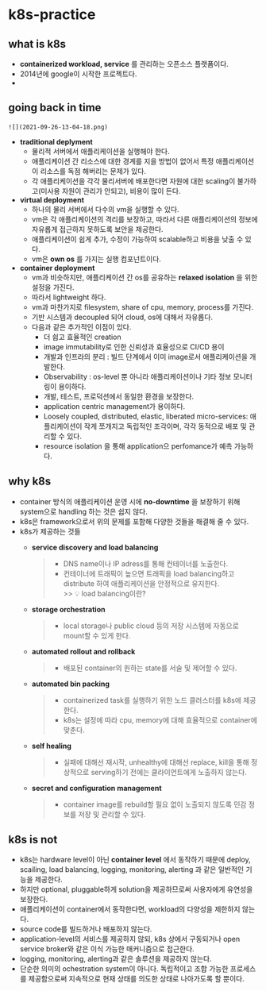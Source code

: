 # k8s-practice    

## what is k8s    
* __containerized workload, service__ 를 관리하는 오픈소스 플랫폼이다.     
* 2014년에 google이 시작한 프로젝트다.     
* 


## going back in time     
    ![](2021-09-26-13-04-18.png)

* __traditional deplyment__    
  * 물리적 서버에서 애플리케이션을 실행해야 한다.     
  * 애플리케이션 간 리소스에 대한 경계를 지을 방법이 없어서 특정 애플리케이션이 리소스를 독점 해버리는 문제가 있다.    
  * 각 애플리케이션을 각각 물리서버에 배포한다면 자원에 대한 scaling이 불가하고(미사용 자원이 관리가 안되고), 비용이 많이 든다.           
* __virtual deployment__    
  * 하나의 물리 서버에서 다수의 vm을 실행할 수 있다.
  * vm은 각 애플리케이션의 격리를 보장하고, 따라서 다른 애플리케이션의 정보에 자유롭게 접근하지 못하도록 보안을 제공한다.     
  * 애플리케이션이 쉽게 추가, 수정이 가능하여 scalable하고 비용을 낮출 수 있다.     
  * vm은 __own os__ 를 가지는 실행 컴포넌트이다.     
* __container deployment__    
  * vm과 비슷하지만, 애플리케이션 간 os를 공유하는 __relaxed isolation__ 을 위한 설정을 가진다.     
  * 따라서 lightweight 하다.      
  * vm과 마찬가지로 filesystem, share of cpu, memory, process를 가진다.    
  * 기반 시스템과 decoupled 되어 cloud, os에 대해서 자유롭다.     
  * 다음과 같은 추가적인 이점이 있다.    
    * 더 쉽고 효율적인 creation    
    * image immutability로 인한 신뢰성과 효율성으로 CI/CD 용이       
    * 개발과 인프라의 분리 : 빌드 단계에서 이미 image로서 애플리케이션을 개발한다.     
    * Observability : os-level 뿐 아니라 애플리케이션이나 기타 정보 모니터링이 용이하다.     
    * 개발, 테스트, 프로덕션에서 동일한 환경을 보장한다.       
    * application centric management가 용이하다.     
    * Loosely coupled, distributed, elastic, liberated micro-services: 애플리케이션이 작게 쪼개지고 독립적인 조각이며, 각각 동적으로 배포 및 관리할 수 있다.      
    * resource isolation 을 통해 application으 perfomance가 예측 가능하다.      


## why k8s     
* container 방식의 애플리케이션 운영 시에 __no-downtime__ 을 보장하기 위해 system으로 handling 하는 것은 쉽지 않다.     
* k8s은 framework으로서 위의 문제를 포함해 다양한 것들을 해결해 줄 수 있다.     
* k8s가 제공하는 것들   
  * __service discovery and load balancing__    
    > * DNS name이나 IP adress를 통해 컨테이너를 노출한다.     
    > * 컨테이너에 트래픽이 높으면 트래픽을 load balancing하고 distribute 하여 애플리케이션을 안정적으로 유지한다.     
        >> 💡 load balancing이란?      

  * __storage orchestration__     
    > * local storage나 public cloud 등의 저장 시스템에 자동으로 mount할 수 있게 한다.     

  * __automated rollout and rollback__     
    > * 배포된 container의 원하는 state를 서술 및 제어할 수 있다.     

  * __automated bin packing__     
    > * containerized task를 실행하기 위한 노드 클러스터를 k8s에 제공한다.     
    > * k8s는 설정에 따라 cpu, memory에 대해 효율적으로 container에 맞춘다.     
  
  * __self healing__     
    > * 실패에 대해선 재시작, unhealthy에 대해선 replace, kill을 통해 정상적으로 serving하기 전에는 클라이언트에게 노출하지 않는다.     

  * __secret and configuration management__     
    > * container image를 rebuild할 필요 없이 노출되지 않도록 민감 정보를 저장 및 관리할 수 있다.     

## k8s is not    
* k8s는 hardware level이 아닌 __container level__ 에서 동작하기 때문에 deploy, scailing, load balancing, logging, monitoring, alerting 과 같은 일반적인 기능을 제공한다.      
* 하지만 optional, pluggable하게 solution을 제공하므로써 사용자에게 유연성을 보장한다.       
* 애플리케이션이 container에서 동작한다면, workload의 다양성을 제한하지 않는다.   
* source code를 빌드하거나 배포하지 않는다.     
* application-level의 서비스를 제공하지 않되, k8s 상에서 구동되거나 open service broker와 같은 이식 가능한 매커니즘으로 접근한다.     
* logging, monitoring, alerting과 같은 솔루션을 제공하지 않는다.     
* 단순한 의미의 ochestration system이 아니다. 독립적이고 조합 가능한 프로세스를 제공함으로써 지속적으로 현재 상태를 의도한 상태로 나아가도록 할 뿐이다.      
